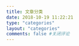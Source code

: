 ```yaml
---
title: 文章分类
date: 2018-10-19 11:22:21
type: "categories"
layout: "categories"
comments: false #关闭评论
---
```


